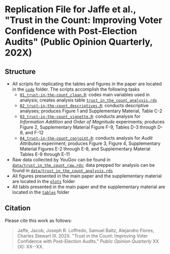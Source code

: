 # Replication File for Jaffe et al., "Trust in the Count: Improving Voter Confidence with Post-Election Audits" (Public Opinion Quarterly, 202X)

## Structure
* All scripts for replicating the tables and figures in the paper are located in the [`code`](https://github.com/jloffredo2/rep_trust_in_the_count/tree/main/code) folder. The scripts accomplish the following tasks
  * [`01_trust-in-the-count_clean.R`](https://github.com/jloffredo2/rep_trust_in_the_count/blob/main/code/01_trust-in-the-count_clean.R): codes main variables used in analysis; creates analysis table [`trust_in_the_count_analysis.rds`](https://github.com/jloffredo2/rep_trust_in_the_count/blob/main/data/trust_in_the_count_analysis.rds)
  * [`02_trust-in-the-count_descriptives.R`](https://github.com/jloffredo2/rep_trust_in_the_count/blob/main/code/02_trust-in-the-count_descriptives.R): conducts descriptive analyses; produces Figure 1 and Supplementary Material, Table C-2
  * [`03_trust-in-the-count_vignette.R`](https://github.com/jloffredo2/rep_trust_in_the_count/blob/main/code/03_trust-in-the-count_vignette.R): conducts analysis for *Information Addition* and *Order of Magnitude* experiments; produces Figure 2, Supplementary Material Figure F-9, Tables D-3 through D-8, and F-12
  * [`04_trust-in-the-count_conjoint.R`](https://github.com/jloffredo2/rep_trust_in_the_count/blob/main/code/04_trust-in-the-count_conjoint.R): conducts analysis for *Audit Attributes* experiment; produces Figure 3, Figure 4, Supplementary Material Figures E-2 through E-8, and Supplementary Material Tables E-9 through E-11
* Raw data collected by YouGov can be found in [`data/trust_in_the_count_raw.rds`](https://github.com/jloffredo2/rep_trust_in_the_count/blob/main/data/trust_in_the_count_raw.rds); data prepped for analysis can be found in [`data/trust_in_the_count_analysis.rds`](https://github.com/jloffredo2/rep_trust_in_the_count/blob/main/data/trust_in_the_count_analysis.rds)
* All figures presented in the main paper and the supplementary material are located in the [`plots`](https://github.com/jloffredo2/rep_trust_in_the_count/tree/main/plots) folder
* All tabls presented in the main paper and the supplementary material are located in the [`tables`](https://github.com/jloffredo2/rep_trust_in_the_count/tree/main/tables) folder
## Citation
Please cite this work as follows:

> Jaffe, Jacob, Joseph R. Loffredo, Samuel Baltz, Alejandro Flores, Charles Stewart III. 202X. "Trust in the Count: Improving Voter Confidence with Post-Election Audits." *Public Opinion Quarterly* XX (X): XX--XX.
